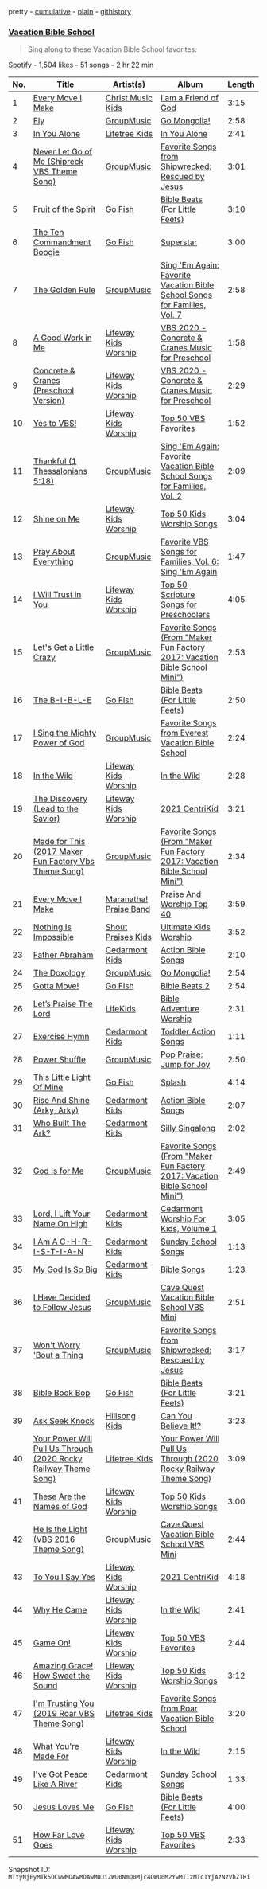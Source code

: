 pretty - [cumulative](/playlists/cumulative/37i9dQZF1DX4WTGgxIlIhQ.md) - [plain](/playlists/plain/37i9dQZF1DX4WTGgxIlIhQ) - [githistory](https://github.githistory.xyz/mackorone/spotify-playlist-archive/blob/main/playlists/plain/37i9dQZF1DX4WTGgxIlIhQ)

### [Vacation Bible School](https://open.spotify.com/playlist/37i9dQZF1DX4WTGgxIlIhQ)

> Sing along to these Vacation Bible School favorites.

[Spotify](https://open.spotify.com/user/spotify) - 1,504 likes - 51 songs - 2 hr 22 min

| No. | Title | Artist(s) | Album | Length |
|---|---|---|---|---|
| 1 | [Every Move I Make](https://open.spotify.com/track/0NTEoSJBIDdO168fF00X0g) | [Christ Music Kids](https://open.spotify.com/artist/4tQcEEa8IYf1YuWsYvyQEi) | [I am a Friend of God](https://open.spotify.com/album/26WTWtUvwVAGt6NZJq7JmM) | 3:15 |
| 2 | [Fly](https://open.spotify.com/track/3Lu6b66Dnl067C7zL9tTkU) | [GroupMusic](https://open.spotify.com/artist/3ds0hlCcgdDJzoG9NgCxbF) | [Go Mongolia!](https://open.spotify.com/album/256mv49bBlxqH68aSx92n9) | 2:58 |
| 3 | [In You Alone](https://open.spotify.com/track/0sDntp8447gWl4i7fuw2vK) | [Lifetree Kids](https://open.spotify.com/artist/0WlbBY0t3hNDiAubKTSHAW) | [In You Alone](https://open.spotify.com/album/0vEvOuXzI18hyvieBO4xMw) | 2:41 |
| 4 | [Never Let Go of Me \(Shipreck VBS Theme Song\)](https://open.spotify.com/track/5o3ceJSGGHfRWkxbBfIZFY) | [GroupMusic](https://open.spotify.com/artist/3ds0hlCcgdDJzoG9NgCxbF) | [Favorite Songs from Shipwrecked: Rescued by Jesus](https://open.spotify.com/album/0MZdGDnF1aFBgbCowm2Fj0) | 3:01 |
| 5 | [Fruit of the Spirit](https://open.spotify.com/track/1TTNfIlEqVnVrk3fF59WFS) | [Go Fish](https://open.spotify.com/artist/60oY0lmnOyCS2ElXAKCNrR) | [Bible Beats \(For Little Feets\)](https://open.spotify.com/album/3QfyerJxzTL9NXo79cXrOw) | 3:10 |
| 6 | [The Ten Commandment Boogie](https://open.spotify.com/track/09mX5w4IQknOq2vf3HXzA3) | [Go Fish](https://open.spotify.com/artist/60oY0lmnOyCS2ElXAKCNrR) | [Superstar](https://open.spotify.com/album/6yCmuYRZPVgWKYtnPO6d59) | 3:00 |
| 7 | [The Golden Rule](https://open.spotify.com/track/4W7djqunY8rq7pphJAdqrb) | [GroupMusic](https://open.spotify.com/artist/3ds0hlCcgdDJzoG9NgCxbF) | [Sing 'Em Again: Favorite Vacation Bible School Songs for Families, Vol\. 7](https://open.spotify.com/album/2VdzXsV1FBxZT7ytoFLZHV) | 2:58 |
| 8 | [A Good Work in Me](https://open.spotify.com/track/4tPwnU9vpXq0sdBzIPhPOo) | [Lifeway Kids Worship](https://open.spotify.com/artist/6FIaadxhvDeZI4RAd06Dnx) | [VBS 2020 \- Concrete & Cranes Music for Preschool](https://open.spotify.com/album/4VPHEdYTe45fiVYLahhKrG) | 1:58 |
| 9 | [Concrete & Cranes \(Preschool Version\)](https://open.spotify.com/track/7zY5FB2zzOCfkIPbpZDNRp) | [Lifeway Kids Worship](https://open.spotify.com/artist/6FIaadxhvDeZI4RAd06Dnx) | [VBS 2020 \- Concrete & Cranes Music for Preschool](https://open.spotify.com/album/4VPHEdYTe45fiVYLahhKrG) | 2:29 |
| 10 | [Yes to VBS!](https://open.spotify.com/track/0hAALoWmdF1CXJlhnveeRr) | [Lifeway Kids Worship](https://open.spotify.com/artist/6FIaadxhvDeZI4RAd06Dnx) | [Top 50 VBS Favorites](https://open.spotify.com/album/4wyrd1mPa0FWPMamEzox9V) | 1:52 |
| 11 | [Thankful \(1 Thessalonians 5:18\)](https://open.spotify.com/track/2ZYzNXfjzCkSF5JXZ1FtSt) | [GroupMusic](https://open.spotify.com/artist/3ds0hlCcgdDJzoG9NgCxbF) | [Sing 'Em Again: Favorite Vacation Bible School Songs for Families, Vol\. 2](https://open.spotify.com/album/4NOTJI12t7ChdjTOGj5Xk4) | 2:09 |
| 12 | [Shine on Me](https://open.spotify.com/track/4BRBmHtO07inUwhHdDf1rj) | [Lifeway Kids Worship](https://open.spotify.com/artist/6FIaadxhvDeZI4RAd06Dnx) | [Top 50 Kids Worship Songs](https://open.spotify.com/album/0lwbmIkQfmO0X6SdqqdVlf) | 3:04 |
| 13 | [Pray About Everything](https://open.spotify.com/track/4Jkr7Mv2yQZETKEBPPUiKg) | [GroupMusic](https://open.spotify.com/artist/3ds0hlCcgdDJzoG9NgCxbF) | [Favorite VBS Songs for Families, Vol\. 6: Sing 'Em Again](https://open.spotify.com/album/20U438HAaAvBqTcv8inGIu) | 1:47 |
| 14 | [I Will Trust in You](https://open.spotify.com/track/0y5SV1Th1A9LJaXuzZfRj3) | [Lifeway Kids Worship](https://open.spotify.com/artist/6FIaadxhvDeZI4RAd06Dnx) | [Top 50 Scripture Songs for Preschoolers](https://open.spotify.com/album/6fqWx569yY0rtdaTqjJWlD) | 4:05 |
| 15 | [Let's Get a Little Crazy](https://open.spotify.com/track/6mMNgcpwCTWOL6qlquag9y) | [GroupMusic](https://open.spotify.com/artist/3ds0hlCcgdDJzoG9NgCxbF) | [Favorite Songs \(From "Maker Fun Factory 2017: Vacation Bible School Mini"\)](https://open.spotify.com/album/1YCLVx9SO81NPv5WBTY0Zl) | 2:53 |
| 16 | [The B\-I\-B\-L\-E](https://open.spotify.com/track/4E4MObyroJFHO9BxIMCkOS) | [Go Fish](https://open.spotify.com/artist/60oY0lmnOyCS2ElXAKCNrR) | [Bible Beats \(For Little Feets\)](https://open.spotify.com/album/3QfyerJxzTL9NXo79cXrOw) | 2:50 |
| 17 | [I Sing the Mighty Power of God](https://open.spotify.com/track/3p4B3UNbUkMGqD72Yp3AG2) | [GroupMusic](https://open.spotify.com/artist/3ds0hlCcgdDJzoG9NgCxbF) | [Favorite Songs from Everest Vacation Bible School](https://open.spotify.com/album/6AP3nomHxoEI3j4TiXvmEr) | 2:24 |
| 18 | [In the Wild](https://open.spotify.com/track/30BnqEKV7G8uFLjxDFxHIT) | [Lifeway Kids Worship](https://open.spotify.com/artist/6FIaadxhvDeZI4RAd06Dnx) | [In the Wild](https://open.spotify.com/album/3rOxWlamUhPT0EQcUAqz5l) | 2:28 |
| 19 | [The Discovery \(Lead to the Savior\)](https://open.spotify.com/track/1iu5Tq82zHXQH64VzaUTII) | [Lifeway Kids Worship](https://open.spotify.com/artist/6FIaadxhvDeZI4RAd06Dnx) | [2021 CentriKid](https://open.spotify.com/album/2xSxfUjkTeWrYPIrr4T8RL) | 3:21 |
| 20 | [Made for This \(2017 Maker Fun Factory Vbs Theme Song\)](https://open.spotify.com/track/7EuDhVBYpNV3bUTsMmHfO8) | [GroupMusic](https://open.spotify.com/artist/3ds0hlCcgdDJzoG9NgCxbF) | [Favorite Songs \(From "Maker Fun Factory 2017: Vacation Bible School Mini"\)](https://open.spotify.com/album/1YCLVx9SO81NPv5WBTY0Zl) | 2:34 |
| 21 | [Every Move I Make](https://open.spotify.com/track/1HBWWoS8rdvZtPLdK4UY6g) | [Maranatha! Praise Band](https://open.spotify.com/artist/6CDJjCW8qVphiyxVukKdOa) | [Praise And Worship Top 40](https://open.spotify.com/album/41yxtxd3tOJ7CXlUPGnfWg) | 3:59 |
| 22 | [Nothing Is Impossible](https://open.spotify.com/track/5tgPpWoPFxqD8JJ10bawPG) | [Shout Praises Kids](https://open.spotify.com/artist/0SKVoWXola9WXgw3PwMYpE) | [Ultimate Kids Worship](https://open.spotify.com/album/4zcn3mJeKQpLF6FDQpERmd) | 3:52 |
| 23 | [Father Abraham](https://open.spotify.com/track/6RN9GQyatptNREQ86XnDFO) | [Cedarmont Kids](https://open.spotify.com/artist/0MCU2OpgnSB7rm5UPUMHgt) | [Action Bible Songs](https://open.spotify.com/album/6Xg4hDKUL9qvivx83Fhgsv) | 2:10 |
| 24 | [The Doxology](https://open.spotify.com/track/5wWO82mAloRy9RZdYXjoer) | [GroupMusic](https://open.spotify.com/artist/3ds0hlCcgdDJzoG9NgCxbF) | [Go Mongolia!](https://open.spotify.com/album/256mv49bBlxqH68aSx92n9) | 2:54 |
| 25 | [Gotta Move!](https://open.spotify.com/track/3eZctScBWH96MuwLNyw6cW) | [Go Fish](https://open.spotify.com/artist/60oY0lmnOyCS2ElXAKCNrR) | [Bible Beats 2](https://open.spotify.com/album/3IQHCaiHxWtPXnNJA9uIy0) | 2:54 |
| 26 | [Let’s Praise The Lord](https://open.spotify.com/track/41hQM5cCpO9StlZncKeTXa) | [LifeKids](https://open.spotify.com/artist/7q1EUnJ3z8eDqIn1wCUZ3T) | [Bible Adventure Worship](https://open.spotify.com/album/6sAsTih5j59AtIArPShuoc) | 2:31 |
| 27 | [Exercise Hymn](https://open.spotify.com/track/06Qw84zIN6cCuxHQm6oTHg) | [Cedarmont Kids](https://open.spotify.com/artist/0MCU2OpgnSB7rm5UPUMHgt) | [Toddler Action Songs](https://open.spotify.com/album/4LOfihzuxh5L2NqaMN02yj) | 1:11 |
| 28 | [Power Shuffle](https://open.spotify.com/track/7H7nfaFZzqL0VUk9YjxIRg) | [GroupMusic](https://open.spotify.com/artist/3ds0hlCcgdDJzoG9NgCxbF) | [Pop Praise: Jump for Joy](https://open.spotify.com/album/6RHcD6hREYs81gJahZIn1y) | 2:50 |
| 29 | [This Little Light Of Mine](https://open.spotify.com/track/3gOHDLLcozaQB5ZdAJA0YL) | [Go Fish](https://open.spotify.com/artist/60oY0lmnOyCS2ElXAKCNrR) | [Splash](https://open.spotify.com/album/4HZUQ8b51y6ylNjXmjfX7K) | 4:14 |
| 30 | [Rise And Shine \(Arky, Arky\)](https://open.spotify.com/track/2DjWrLnmKSWl6ri5EtzVNv) | [Cedarmont Kids](https://open.spotify.com/artist/0MCU2OpgnSB7rm5UPUMHgt) | [Action Bible Songs](https://open.spotify.com/album/6Xg4hDKUL9qvivx83Fhgsv) | 2:07 |
| 31 | [Who Built The Ark?](https://open.spotify.com/track/0sV9wA5rYNLp1bjh5WzGCF) | [Cedarmont Kids](https://open.spotify.com/artist/0MCU2OpgnSB7rm5UPUMHgt) | [Silly Singalong](https://open.spotify.com/album/0ShbKgqGpH2XYB1LJf7Cpy) | 2:02 |
| 32 | [God Is for Me](https://open.spotify.com/track/4oifJHApmvgvbujoOn04aA) | [GroupMusic](https://open.spotify.com/artist/3ds0hlCcgdDJzoG9NgCxbF) | [Favorite Songs \(From "Maker Fun Factory 2017: Vacation Bible School Mini"\)](https://open.spotify.com/album/1YCLVx9SO81NPv5WBTY0Zl) | 2:49 |
| 33 | [Lord, I Lift Your Name On High](https://open.spotify.com/track/4puDIY0hV0rsVy4oFE0KFx) | [Cedarmont Kids](https://open.spotify.com/artist/0MCU2OpgnSB7rm5UPUMHgt) | [Cedarmont Worship For Kids, Volume 1](https://open.spotify.com/album/4L1rDxgDBkP5w5cQcmbOkN) | 3:05 |
| 34 | [I Am A C\-H\-R\-I\-S\-T\-I\-A\-N](https://open.spotify.com/track/4dMFck4sZUMU7js2yMq7Yx) | [Cedarmont Kids](https://open.spotify.com/artist/0MCU2OpgnSB7rm5UPUMHgt) | [Sunday School Songs](https://open.spotify.com/album/4YSuzBvt9mppuiha44U2dX) | 1:13 |
| 35 | [My God Is So Big](https://open.spotify.com/track/0VNyoJoTWC9Ll4ZimOUSLS) | [Cedarmont Kids](https://open.spotify.com/artist/0MCU2OpgnSB7rm5UPUMHgt) | [Bible Songs](https://open.spotify.com/album/74ca4MQy3cfsZNyvNMpNTE) | 1:23 |
| 36 | [I Have Decided to Follow Jesus](https://open.spotify.com/track/43yffpowWu38FljWNdhOIW) | [GroupMusic](https://open.spotify.com/artist/3ds0hlCcgdDJzoG9NgCxbF) | [Cave Quest Vacation Bible School VBS Mini](https://open.spotify.com/album/2kRLPABitrYblE5CXEj6Pu) | 2:51 |
| 37 | [Won't Worry 'Bout a Thing](https://open.spotify.com/track/3mPmfPjzuhXovhiNOvenUv) | [GroupMusic](https://open.spotify.com/artist/3ds0hlCcgdDJzoG9NgCxbF) | [Favorite Songs from Shipwrecked: Rescued by Jesus](https://open.spotify.com/album/0MZdGDnF1aFBgbCowm2Fj0) | 3:17 |
| 38 | [Bible Book Bop](https://open.spotify.com/track/4tyI096BWdIKHtv7JNdtbc) | [Go Fish](https://open.spotify.com/artist/60oY0lmnOyCS2ElXAKCNrR) | [Bible Beats \(For Little Feets\)](https://open.spotify.com/album/3QfyerJxzTL9NXo79cXrOw) | 3:21 |
| 39 | [Ask Seek Knock](https://open.spotify.com/track/3dtDOVPGS9dUioRGkRwTGm) | [Hillsong Kids](https://open.spotify.com/artist/6B9zcemB6pCVlbLac9pwWF) | [Can You Believe It!?](https://open.spotify.com/album/1fsVpCIerFhDqPnwQEABi0) | 3:23 |
| 40 | [Your Power Will Pull Us Through \(2020 Rocky Railway Theme Song\)](https://open.spotify.com/track/5nBWDx0Rri3fMDvjFrljqk) | [Lifetree Kids](https://open.spotify.com/artist/0WlbBY0t3hNDiAubKTSHAW) | [Your Power Will Pull Us Through \(2020 Rocky Railway Theme Song\)](https://open.spotify.com/album/2ZRDWdRvuUCokf2zbx4UxL) | 3:09 |
| 41 | [These Are the Names of God](https://open.spotify.com/track/2T1uYHvCRbJivr88bcTFTE) | [Lifeway Kids Worship](https://open.spotify.com/artist/6FIaadxhvDeZI4RAd06Dnx) | [Top 50 Kids Worship Songs](https://open.spotify.com/album/0lwbmIkQfmO0X6SdqqdVlf) | 3:00 |
| 42 | [He Is the Light \(VBS 2016 Theme Song\)](https://open.spotify.com/track/3bfbmLErRh2g0ovcOLUbHz) | [GroupMusic](https://open.spotify.com/artist/3ds0hlCcgdDJzoG9NgCxbF) | [Cave Quest Vacation Bible School VBS Mini](https://open.spotify.com/album/2kRLPABitrYblE5CXEj6Pu) | 2:44 |
| 43 | [To You I Say Yes](https://open.spotify.com/track/1fl6PbAg8QbLVB5qg2tqEQ) | [Lifeway Kids Worship](https://open.spotify.com/artist/6FIaadxhvDeZI4RAd06Dnx) | [2021 CentriKid](https://open.spotify.com/album/2xSxfUjkTeWrYPIrr4T8RL) | 4:18 |
| 44 | [Why He Came](https://open.spotify.com/track/6QlNq8dtAHW7nW8wh3nL67) | [Lifeway Kids Worship](https://open.spotify.com/artist/6FIaadxhvDeZI4RAd06Dnx) | [In the Wild](https://open.spotify.com/album/3rOxWlamUhPT0EQcUAqz5l) | 2:41 |
| 45 | [Game On!](https://open.spotify.com/track/0MlYoOYnSISA2p2CFYLLdB) | [Lifeway Kids Worship](https://open.spotify.com/artist/6FIaadxhvDeZI4RAd06Dnx) | [Top 50 VBS Favorites](https://open.spotify.com/album/4wyrd1mPa0FWPMamEzox9V) | 2:44 |
| 46 | [Amazing Grace! How Sweet the Sound](https://open.spotify.com/track/31dd1yDAGde5z6SaaMFtqK) | [Lifeway Kids Worship](https://open.spotify.com/artist/6FIaadxhvDeZI4RAd06Dnx) | [Top 50 Kids Worship Songs](https://open.spotify.com/album/0lwbmIkQfmO0X6SdqqdVlf) | 3:12 |
| 47 | [I'm Trusting You \(2019 Roar VBS Theme Song\)](https://open.spotify.com/track/0ZP2ZxWR6bAUgyqzt8vftC) | [Lifetree Kids](https://open.spotify.com/artist/0WlbBY0t3hNDiAubKTSHAW) | [Favorite Songs from Roar Vacation Bible School](https://open.spotify.com/album/10qS1QaDPdIEoP97HSLowQ) | 3:20 |
| 48 | [What You're Made For](https://open.spotify.com/track/6IumUsrhU6QJMdWMMllo2m) | [Lifeway Kids Worship](https://open.spotify.com/artist/6FIaadxhvDeZI4RAd06Dnx) | [In the Wild](https://open.spotify.com/album/3rOxWlamUhPT0EQcUAqz5l) | 2:15 |
| 49 | [I've Got Peace Like A River](https://open.spotify.com/track/2CuTb9Tks9eeAmjHGm5vAC) | [Cedarmont Kids](https://open.spotify.com/artist/0MCU2OpgnSB7rm5UPUMHgt) | [Sunday School Songs](https://open.spotify.com/album/4YSuzBvt9mppuiha44U2dX) | 1:33 |
| 50 | [Jesus Loves Me](https://open.spotify.com/track/29YSih94JCET2h8VCiWK4J) | [Go Fish](https://open.spotify.com/artist/60oY0lmnOyCS2ElXAKCNrR) | [Bible Beats \(For Little Feets\)](https://open.spotify.com/album/3QfyerJxzTL9NXo79cXrOw) | 4:00 |
| 51 | [How Far Love Goes](https://open.spotify.com/track/7KglTwKZVspJa1tDC84MFh) | [Lifeway Kids Worship](https://open.spotify.com/artist/6FIaadxhvDeZI4RAd06Dnx) | [Top 50 VBS Favorites](https://open.spotify.com/album/4wyrd1mPa0FWPMamEzox9V) | 2:33 |

Snapshot ID: `MTYyNjEyMTk5OCwwMDAwMDAwMDJiZWU0NmQ0Mjc4OWU0M2YwMTIzMTc1YjAzNzVhZTRi`
